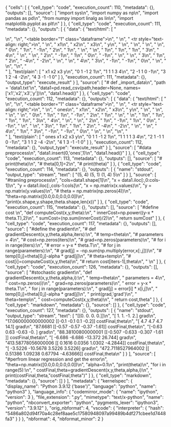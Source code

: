 {
 "cells": [
  {
   "cell_type": "code",
   "execution_count": 110,
   "metadata": {},
   "outputs": [],
   "source": [
    "import sys\n",
    "import numpy as np\n",
    "import pandas as pd\n",
    "from numpy import linalg as lin\n",
    "import matplotlib.pyplot as plt\n"
   ]
  },
  {
   "cell_type": "code",
   "execution_count": 111,
   "metadata": {},
   "outputs": [
    {
     "data": {
      "text/html": [
       "<div>\n",
       "<style scoped>\n",
       "    .dataframe tbody tr th:only-of-type {\n",
       "        vertical-align: middle;\n",
       "    }\n",
       "\n",
       "    .dataframe tbody tr th {\n",
       "        vertical-align: top;\n",
       "    }\n",
       "\n",
       "    .dataframe thead th {\n",
       "        text-align: right;\n",
       "    }\n",
       "</style>\n",
       "<table border=\"1\" class=\"dataframe\">\n",
       "  <thead>\n",
       "    <tr style=\"text-align: right;\">\n",
       "      <th></th>\n",
       "      <th>x1</th>\n",
       "      <th>x2</th>\n",
       "      <th>x3</th>\n",
       "      <th>y</th>\n",
       "    </tr>\n",
       "  </thead>\n",
       "  <tbody>\n",
       "    <tr>\n",
       "      <th>0</th>\n",
       "      <td>1</td>\n",
       "      <td>-1</td>\n",
       "      <td>2</td>\n",
       "      <td>1</td>\n",
       "    </tr>\n",
       "    <tr>\n",
       "      <th>1</th>\n",
       "      <td>1</td>\n",
       "      <td>1</td>\n",
       "      <td>3</td>\n",
       "      <td>4</td>\n",
       "    </tr>\n",
       "    <tr>\n",
       "      <th>2</th>\n",
       "      <td>-1</td>\n",
       "      <td>1</td>\n",
       "      <td>0</td>\n",
       "      <td>-1</td>\n",
       "    </tr>\n",
       "    <tr>\n",
       "      <th>3</th>\n",
       "      <td>1</td>\n",
       "      <td>2</td>\n",
       "      <td>-4</td>\n",
       "      <td>-2</td>\n",
       "    </tr>\n",
       "    <tr>\n",
       "      <th>4</th>\n",
       "      <td>3</td>\n",
       "      <td>-1</td>\n",
       "      <td>-1</td>\n",
       "      <td>0</td>\n",
       "    </tr>\n",
       "  </tbody>\n",
       "</table>\n",
       "</div>"
      ],
      "text/plain": [
       "   x1  x2  x3  y\n",
       "0   1  -1   2  1\n",
       "1   1   1   3  4\n",
       "2  -1   1   0 -1\n",
       "3   1   2  -4 -2\n",
       "4   3  -1  -1  0"
      ]
     },
     "execution_count": 111,
     "metadata": {},
     "output_type": "execute_result"
    }
   ],
   "source": [
    "# def _import_data\n",
    "path = 'data1.txt'\n",
    "data1=pd.read_csv(path,header=None, names=['x1','x2','x3','y'])\n",
    "data1.head()"
   ]
  },
  {
   "cell_type": "code",
   "execution_count": 112,
   "metadata": {},
   "outputs": [
    {
     "data": {
      "text/html": [
       "<div>\n",
       "<style scoped>\n",
       "    .dataframe tbody tr th:only-of-type {\n",
       "        vertical-align: middle;\n",
       "    }\n",
       "\n",
       "    .dataframe tbody tr th {\n",
       "        vertical-align: top;\n",
       "    }\n",
       "\n",
       "    .dataframe thead th {\n",
       "        text-align: right;\n",
       "    }\n",
       "</style>\n",
       "<table border=\"1\" class=\"dataframe\">\n",
       "  <thead>\n",
       "    <tr style=\"text-align: right;\">\n",
       "      <th></th>\n",
       "      <th>ones</th>\n",
       "      <th>x1</th>\n",
       "      <th>x2</th>\n",
       "      <th>x3</th>\n",
       "      <th>y</th>\n",
       "    </tr>\n",
       "  </thead>\n",
       "  <tbody>\n",
       "    <tr>\n",
       "      <th>0</th>\n",
       "      <td>1</td>\n",
       "      <td>1</td>\n",
       "      <td>-1</td>\n",
       "      <td>2</td>\n",
       "      <td>1</td>\n",
       "    </tr>\n",
       "    <tr>\n",
       "      <th>1</th>\n",
       "      <td>1</td>\n",
       "      <td>1</td>\n",
       "      <td>1</td>\n",
       "      <td>3</td>\n",
       "      <td>4</td>\n",
       "    </tr>\n",
       "    <tr>\n",
       "      <th>2</th>\n",
       "      <td>1</td>\n",
       "      <td>-1</td>\n",
       "      <td>1</td>\n",
       "      <td>0</td>\n",
       "      <td>-1</td>\n",
       "    </tr>\n",
       "    <tr>\n",
       "      <th>3</th>\n",
       "      <td>1</td>\n",
       "      <td>1</td>\n",
       "      <td>2</td>\n",
       "      <td>-4</td>\n",
       "      <td>-2</td>\n",
       "    </tr>\n",
       "    <tr>\n",
       "      <th>4</th>\n",
       "      <td>1</td>\n",
       "      <td>3</td>\n",
       "      <td>-1</td>\n",
       "      <td>-1</td>\n",
       "      <td>0</td>\n",
       "    </tr>\n",
       "  </tbody>\n",
       "</table>\n",
       "</div>"
      ],
      "text/plain": [
       "   ones  x1  x2  x3  y\n",
       "0     1   1  -1   2  1\n",
       "1     1   1   1   3  4\n",
       "2     1  -1   1   0 -1\n",
       "3     1   1   2  -4 -2\n",
       "4     1   3  -1  -1  0"
      ]
     },
     "execution_count": 112,
     "metadata": {},
     "output_type": "execute_result"
    }
   ],
   "source": [
    "#data preprocess\n",
    "data1.insert(0,'ones',1)\n",
    "data1.head()"
   ]
  },
  {
   "cell_type": "code",
   "execution_count": 113,
   "metadata": {},
   "outputs": [],
   "source": [
    "# print(theta)\n",
    "# theta[0,1]=2\n",
    "# print(theta)"
   ]
  },
  {
   "cell_type": "code",
   "execution_count": 114,
   "metadata": {},
   "outputs": [
    {
     "name": "stdout",
     "output_type": "stream",
     "text": [
      "(5, 4) (5, 1) (1, 4) 5\n"
     ]
    }
   ],
   "source": [
    "#traniing preprocess\n",
    "cols=data1.shape[1]\n",
    "x = data1.iloc[:,0:cols-1]\n",
    "y = data1.iloc[:,cols-1:cols]\n",
    "x = np.matrix(x.values)\n",
    "y = np.matrix(y.values)\n",
    "# theta = np.matrix(np.zeros(4))\n",
    "theta=np.matrix([0.0,0.0,0.0,0.0])\n",
    "print(x.shape,y.shape,theta.shape,len(x))"
   ]
  },
  {
   "cell_type": "code",
   "execution_count": 115,
   "metadata": {},
   "outputs": [],
   "source": [
    "#define cost \n",
    "def computeCost(x,y,theta):\n",
    "    innerCost=np.power((y-x * theta.T),2)\n",
    "    sumCost=(np.sum(innerCost)/2)\n",
    "    return sumCost"
   ]
  },
  {
   "cell_type": "code",
   "execution_count": 117,
   "metadata": {},
   "outputs": [],
   "source": [
    "#define the gradient\n",
    "# def gradientDescent(x,y,theta,alpha,iters):\n",
    "#     temp=theta\n",
    "#     parameters = 4\n",
    "#     cost=np.zeros(iters)\n",
    "#     grad=np.zeros(parameters)\n",
    "#     for i in range(iters):\n",
    "#         error = y-x * theta.T\n",
    "#         for j in range(parameters):\n",
    "#             grad[j] = -np.sum(np.multiply(error,x[:,j]))\n",
    "#             temp[0,j]=theta[0,j]-alpha * grad[j]\n",
    "#         theta=temp\n",
    "#         cost[i]=computeCost(x,y,theta)\n",
    "#     return cost[iters-1],theta\n",
    "                \n"
   ]
  },
  {
   "cell_type": "code",
   "execution_count": 126,
   "metadata": {},
   "outputs": [],
   "source": [
    "#stochastic gradient\n",
    "def gradientDescent(x,y,theta,alpha,i):\n",
    "    temp=theta\n",
    "    parameters = 4\n",
    "    cost=np.zeros(i)\n",
    "    grad=np.zeros(parameters)\n",
    "    error = y-x * theta.T\n",
    "    for j in range(parameters):\n",
    "        grad[j] = error[i] * x[i,j]\n",
    "        temp[0,j]=theta[0,j]-alpha * grad[j]\n",
    "    print(grad,'grad')\n",
    "    theta=temp\n",
    "    cost=computeCost(x,y,theta)\n",
    "    return cost,theta"
   ]
  },
  {
   "cell_type": "markdown",
   "metadata": {},
   "source": []
  },
  {
   "cell_type": "code",
   "execution_count": 127,
   "metadata": {},
   "outputs": [
    {
     "name": "stdout",
     "output_type": "stream",
     "text": [
      "[[0. 0. 0. 0.]]\n",
      "[ 1.  1. -1.  2.] grad\n",
      "17.060000000000002 [[-0.1 -0.1  0.1 -0.2]] costFinal,theta\n",
      "[ 4.7  4.7  4.7 14.1] grad\n",
      "87.6681 [[-0.57 -0.57 -0.37 -1.61]] costFinal,theta\n",
      "[-0.63  0.63 -0.63 -0.  ] grad\n",
      "88.38100800000001 [[-0.507 -0.633 -0.307 -1.61 ]] costFinal,theta\n",
      "[ -6.686  -6.686 -13.372  26.744] grad\n",
      "413.58778056000006 [[ 0.1616  0.0356  1.0302 -4.2844]] costFinal,theta\n",
      "[ -3.5226 -10.5678   3.5226   3.5226] grad\n",
      "472.7118527964002 [[ 0.51386  1.09238  0.67794 -4.63666]] costFinal,theta\n"
     ]
    }
   ],
   "source": [
    "#perfrom linear regression and get the error\n",
    "theta=np.matrix([0.0,0.0,0.0,0.0])\n",
    "alpha=0.1\n",
    "print(theta)\n",
    "for i in range(5):\n",
    "    costFinal,theta=gradientDescent(x,y,theta,alpha,i)\n",
    "    print(costFinal,theta,\"costFinal,theta\")"
   ]
  },
  {
   "cell_type": "markdown",
   "metadata": {},
   "source": []
  }
 ],
 "metadata": {
  "kernelspec": {
   "display_name": "Python 3.9.12 ('base')",
   "language": "python",
   "name": "python3"
  },
  "language_info": {
   "codemirror_mode": {
    "name": "ipython",
    "version": 3
   },
   "file_extension": ".py",
   "mimetype": "text/x-python",
   "name": "python",
   "nbconvert_exporter": "python",
   "pygments_lexer": "ipython3",
   "version": "3.9.12"
  },
  "orig_nbformat": 4,
  "vscode": {
   "interpreter": {
    "hash": "5486a802d94f70a4c28ef8aae5c17580948097a99489b4df271cbee1d7448fa3"
   }
  }
 },
 "nbformat": 4,
 "nbformat_minor": 2
}
